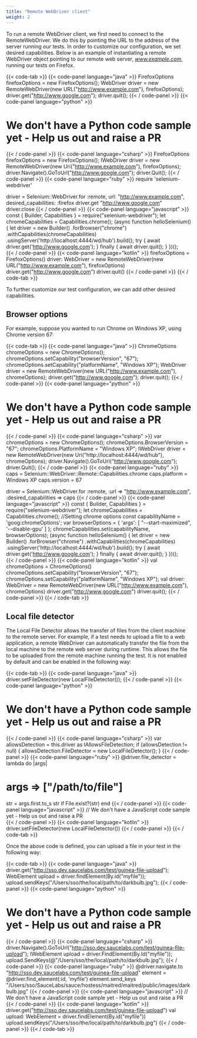 ```yaml
---
title: "Remote WebDriver client"
weight: 2
---
```


To run a remote WebDriver client, we first need to connect to the RemoteWebDriver.
We do this by pointing the URL to the address of the server running our tests.
In order to customize our configuration, we set desired capabilities.
Below is an example of instantiating a remote WebDriver object
pointing to our remote web server, _www.example.com_,
running our tests on Firefox.

{{< code-tab >}}
  {{< code-panel language="java" >}}
FirefoxOptions firefoxOptions = new FirefoxOptions();
WebDriver driver = new RemoteWebDriver(new URL("http://www.example.com"), firefoxOptions);
driver.get("http://www.google.com");
driver.quit();
  {{< / code-panel >}}
  {{< code-panel language="python" >}}
# We don't have a Python code sample yet -  Help us out and raise a PR  
  {{< / code-panel >}}
  {{< code-panel language="csharp" >}}
 FirefoxOptions firefoxOptions = new FirefoxOptions();
 IWebDriver driver = new RemoteWebDriver(new Uri("http://www.example.com"), firefoxOptions);
 driver.Navigate().GoToUrl("http://www.google.com");
 driver.Quit();
  {{< / code-panel >}}
  {{< code-panel language="ruby" >}}
require 'selenium-webdriver'

driver = Selenium::WebDriver.for :remote, url: "http://www.example.com", desired_capabilities: :firefox
driver.get "http://www.google.com"
driver.close
  {{< / code-panel >}}
  {{< code-panel language="javascript" >}}
const { Builder, Capabilities } = require("selenium-webdriver");
let chromeCapabilities = Capabilities.chrome();
(async function helloSelenium() {
    let driver = new Builder()
        .forBrowser("chrome")
        .withCapabilities(chromeCapabilities)
        .usingServer('http://localhost:4444/wd/hub').build();
    try {
        await driver.get('http://www.google.com');
    } finally {
        await driver.quit();
    }
})();  
  {{< / code-panel >}}
  {{< code-panel language="kotlin" >}}
firefoxOptions = FirefoxOptions()
driver: WebDriver = new RemoteWebDriver(new URL("http://www.example.com"), firefoxOptions)
driver.get("http://www.google.com")
driver.quit()
  {{< / code-panel >}}
{{< / code-tab >}}


To further customize our test configuration, we can add other desired capabilities.


## Browser options

For example, suppose you wanted to run Chrome on Windows XP,
using Chrome version 67:

{{< code-tab >}}
  {{< code-panel language="java" >}}
ChromeOptions chromeOptions = new ChromeOptions();
chromeOptions.setCapability("browserVersion", "67");
chromeOptions.setCapability("platformName", "Windows XP");
WebDriver driver = new RemoteWebDriver(new URL("http://www.example.com"), chromeOptions);
driver.get("http://www.google.com");
driver.quit();
  {{< / code-panel >}}
  {{< code-panel language="python" >}}
# We don't have a Python code sample yet -  Help us out and raise a PR  
  {{< / code-panel >}}
  {{< code-panel language="csharp" >}}
var chromeOptions = new ChromeOptions();
chromeOptions.BrowserVersion = "67";
chromeOptions.PlatformName = "Windows XP";
IWebDriver driver = new RemoteWebDriver(new Uri("http://localhost:4444/wd/hub"), chromeOptions);
driver.Navigate().GoToUrl("http://www.google.com");
driver.Quit();
  {{< / code-panel >}}
  {{< code-panel language="ruby" >}}
caps = Selenium::WebDriver::Remote::Capabilities.chrome
caps.platform = Windows XP
caps.version = 67

driver = Selenium::WebDriver.for :remote, :url => "http://www.example.com", :desired_capabilities => caps
  {{< / code-panel >}}
  {{< code-panel language="javascript" >}}
const { Builder, Capabilities } = require("selenium-webdriver");
let chromeCapabilities = Capabilities.chrome();
//Setting chrome options
const capabilityName = 'goog:chromeOptions';
var browserOptions = {
	'args': [
        "--start-maximized",
        '--disable-gpu'
	]
};
chromeCapabilities.set(capabilityName, browserOptions);
(async function helloSelenium() {
    let driver = new Builder()
        .forBrowser("chrome")
        .withCapabilities(chromeCapabilities)
        .usingServer('http://localhost:4444/wd/hub').build();
    try {
        await driver.get('http://www.google.com');
    } finally {
        await driver.quit();
    }
})();  
  {{< / code-panel >}}
  {{< code-panel language="kotlin" >}}
val chromeOptions = ChromeOptions()
chromeOptions.setCapability("browserVersion", "67");
chromeOptions.setCapability("platformName", "Windows XP");
val driver: WebDriver = new RemoteWebDriver(new URL("http://www.example.com"), chromeOptions)
driver.get("http://www.google.com")
driver.quit();
  {{< / code-panel >}}
{{< / code-tab >}}


## Local file detector

The Local File Detector allows the transfer of files from the client
machine to the remote server.  For example, if a test needs to upload a
file to a web application, a remote WebDriver can automatically transfer
the file from the local machine to the remote web server during
runtime. This allows the file to be uploaded from the remote machine
running the test. It is not enabled by default and can be enabled in
the following way:

{{< code-tab >}}
  {{< code-panel language="java" >}}
driver.setFileDetector(new LocalFileDetector());
  {{< / code-panel >}}
  {{< code-panel language="python" >}}
# We don't have a Python code sample yet -  Help us out and raise a PR  
  {{< / code-panel >}}
  {{< code-panel language="csharp" >}}
var allowsDetection = this.driver as IAllowsFileDetection;
if (allowsDetection != null)
{
   allowsDetection.FileDetector = new LocalFileDetector();
}
  {{< / code-panel >}}
  {{< code-panel language="ruby" >}}
@driver.file_detector = lambda do |args|
  # args => ["/path/to/file"]
  str = args.first.to_s
  str if File.exist?(str)
end
  {{< / code-panel >}}
  {{< code-panel language="javascript" >}}
// We don't have a JavaScript code sample yet -  Help us out and raise a PR  
  {{< / code-panel >}}
  {{< code-panel language="kotlin" >}}
driver.setFileDetector(new LocalFileDetector())
  {{< / code-panel >}}
{{< / code-tab >}}

Once the above code is defined, you can upload a file in your test in the following way:

{{< code-tab >}}
  {{< code-panel language="java" >}}
driver.get("http://sso.dev.saucelabs.com/test/guinea-file-upload");
WebElement upload = driver.findElement(By.id("myfile"));
upload.sendKeys("/Users/sso/the/local/path/to/darkbulb.jpg");
  {{< / code-panel >}}
  {{< code-panel language="python" >}}
# We don't have a Python code sample yet -  Help us out and raise a PR  
  {{< / code-panel >}}
  {{< code-panel language="csharp" >}}
driver.Navigate().GoToUrl("http://sso.dev.saucelabs.com/test/guinea-file-upload");
IWebElement upload = driver.FindElement(By.Id("myfile"));
upload.SendKeys(@"/Users/sso/the/local/path/to/darkbulb.jpg");
  {{< / code-panel >}}
  {{< code-panel language="ruby" >}}
@driver.navigate.to "http://sso.dev.saucelabs.com/test/guinea-file-upload"
    element = @driver.find_element(:id, 'myfile')
    element.send_keys "/Users/sso/SauceLabs/sauce/hostess/maitred/maitred/public/images/darkbulb.jpg"
  {{< / code-panel >}}
  {{< code-panel language="javascript" >}}
// We don't have a JavaScript code sample yet -  Help us out and raise a PR  
  {{< / code-panel >}}
  {{< code-panel language="kotlin" >}}
driver.get("http://sso.dev.saucelabs.com/test/guinea-file-upload")
val upload: WebElement = driver.findElement(By.id("myfile"))
upload.sendKeys("/Users/sso/the/local/path/to/darkbulb.jpg")
  {{< / code-panel >}}
{{< / code-tab >}}
